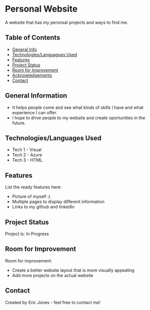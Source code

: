 # Personal Website
A website that has my peronsal projects and ways to find me.

## Table of Contents
* [General Info](#general-information)
* [Technologies/Languagues Used](#technologies/Languages-used)
* [Features](#features)
* [Project Status](#project-status)
* [Room for Improvement](#room-for-improvement)
* [Acknowledgements](#acknowledgements)
* [Contact](#contact)
<!-- * [License](#license) -->


## General Information
- It helps people come and see what kinds of skills I have and what experience I can offer.
- I hope to drive people to my website and create oportunities in the future.
<!-- You don't have to answer all the questions - just the ones relevant to your project. -->


## Technologies/Languages Used
- Tech 1 - Visual 
- Tech 2 - Azure
- Tech 3 - HTML


## Features
List the ready features here:
- Picture of myself :)
- Multiple pages to display different information
- Links to my github and linkedIn


## Project Status
Project is: In Progress 


## Room for Improvement
Room for improvement:
- Create a better website layout that is more visually appealing
- Add more projects on the actual website


## Contact
Created by Eric Jones - feel free to contact me!


<!-- Optional -->
<!-- ## License -->
<!-- This project is open source and available under the [... License](). -->

<!-- You don't have to include all sections - just the one's relevant to your project -->

